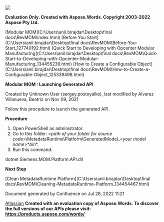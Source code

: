﻿![](Launching-Generated-API\_127739837.001.png)

**Evaluation Only. Created with Aspose.Words. Copyright 2003-2022 Aspose Pty Ltd.**

[Modular MOM](C:\Users\anil.birajdar\Desktop\final docs\RevMOM\index.html) [Before You Start](C:\Users\anil.birajdar\Desktop\final docs\RevMOM\Before-You-Start_127740192.html) [Quick Start to Developing with Opcenter Modular Manufacturing](C:\Users\anil.birajdar\Desktop\final docs\RevMOM\Quick-Start-to-Developing-with-Opcenter-Modular-Manufacturing_134455239.html) [How to Create a Configurable Object](C:\Users\anil.birajdar\Desktop\final docs\RevMOM\How-to-Create-a-Configurable-Object_125339498.html) 

**Modular MOM : Launching Generated API** 

Created by Unknown User (sergey.postoyalko), last modified by Alvarez Villanueva, Beatriz on Nov 09, 2021 

Follow this procedure to launch the generated API.

**Procedure**

1. Open PowerShell as administrator.
1. Go to this folder: <*path of your folder for source code*>\MetadataRuntime\Platform\GeneratedModel\_<*your model name*>\**bin**.
1. Run this command:

dotnet Siemens.MOM.Platform.API.dll

**Next Step**

[Clean MetadataRuntime Platform](C:\Users\anil.birajdar\Desktop\final docs\RevMOM\Cleaning-MetadataRuntime-Platform_134454467.html)

Document generated by Confluence on Jul 28, 2022 11:21

[Atlassian](https://www.atlassian.com/)
**Created with an evaluation copy of Aspose.Words. To discover the full versions of our APIs please visit: https://products.aspose.com/words/**
